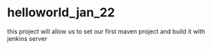 # helloworld_jan_22
this project will allow us to set our first maven project and build it with jenkins server
